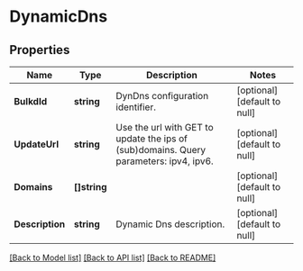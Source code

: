 # DynamicDns

## Properties
Name | Type | Description | Notes
------------ | ------------- | ------------- | -------------
**BulkdId** | **string** | DynDns configuration identifier. | [optional] [default to null]
**UpdateUrl** | **string** | Use the url with GET to update the ips of (sub)domains. Query parameters: ipv4, ipv6. | [optional] [default to null]
**Domains** | **[]string** |  | [optional] [default to null]
**Description** | **string** | Dynamic Dns description. | [optional] [default to null]

[[Back to Model list]](../README.md#documentation-for-models) [[Back to API list]](../README.md#documentation-for-api-endpoints) [[Back to README]](../README.md)

